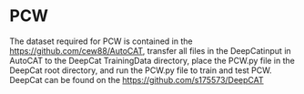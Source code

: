 # PCW
The dataset required for PCW is contained in the https://github.com/cew88/AutoCAT, transfer all files in the DeepCatinput in AutoCAT to the DeepCat TrainingData directory, place the PCW.py file in the DeepCat root directory, and run the PCW.py file to train and test PCW. DeepCat can be found on the https://github.com/s175573/DeepCAT
